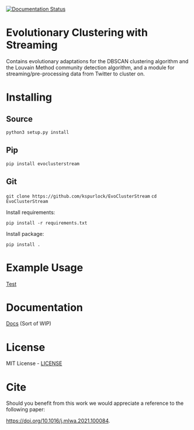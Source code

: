 [![Documentation Status](https://readthedocs.org/projects/evoclusterstream/badge/?version=latest)](https://evoclusterstream.readthedocs.io/en/latest/?badge=latest)


# Evolutionary Clustering with Streaming

Contains evolutionary adaptations for the DBSCAN clustering algorithm and the Louvain Method community detection algorithm, and a module for streaming/pre-processing data from Twitter to cluster on.

# Installing

## Source

`python3 setup.py install`

## Pip

`pip install evoclusterstream`

## Git

`git clone https://github.com/kspurlock/EvoClusterStream`
`cd EvoClusterStream`

Install requirements:

`pip install -r requirements.txt`

Install package:

`pip install .`

# Example Usage

[Test](./tests/test.py)

# Documentation

[Docs](https://evoclusterstream.readthedocs.io/en/latest/) (Sort of WIP)

# License

MIT License - [LICENSE](./LICENSE)

# Cite
Should you benefit from this work we would appreciate a reference to the following paper:

https://doi.org/10.1016/j.mlwa.2021.100084.
